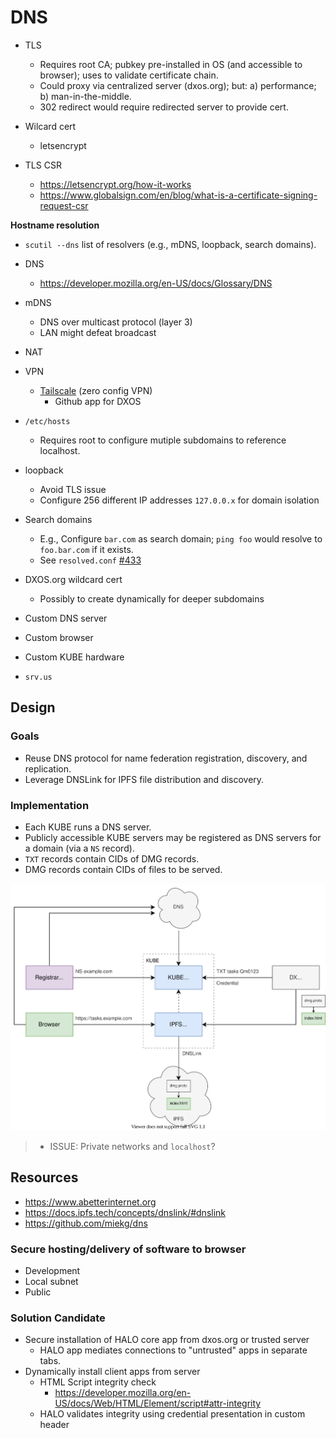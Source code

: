 # DNS

- TLS
  - Requires root CA; pubkey pre-installed in OS (and accessible to browser); uses to validate certificate chain.
  - Could proxy via centralized server (dxos.org); but: a) performance; b) man-in-the-middle.
  - 302 redirect would require redirected server to provide cert.

- Wilcard cert
  - letsencrypt
  
- TLS CSR
  - https://letsencrypt.org/how-it-works
  - https://www.globalsign.com/en/blog/what-is-a-certificate-signing-request-csr

**Hostname resolution**

- `scutil --dns` list of resolvers (e.g., mDNS, loopback, search domains).

- DNS
  - https://developer.mozilla.org/en-US/docs/Glossary/DNS

- mDNS
  - DNS over multicast protocol (layer 3)
  - LAN might defeat broadcast

- NAT

- VPN
  - [Tailscale](https://tailscale.com/kb) (zero config VPN)
    - Github app for DXOS

- `/etc/hosts`
  - Requires root to configure mutiple subdomains to reference localhost.

- loopback
  - Avoid TLS issue
  - Configure 256 different IP addresses `127.0.0.x` for domain isolation

- Search domains
  - E.g., Configure `bar.com` as search domain; `ping foo` would resolve to `foo.bar.com` if it exists.
  - See `resolved.conf` [#433](https://github.com/dxos/dxos/issues/433)

- DXOS.org wildcard cert
  - Possibly to create dynamically for deeper subdomains

- Custom DNS server

- Custom browser

- Custom KUBE hardware

- `srv.us`


## Design

### Goals

- Reuse DNS protocol for name federation registration, discovery, and replication.
- Leverage DNSLink for IPFS file distribution and discovery.

### Implementation

- Each KUBE runs a DNS server.
- Publicly accessible KUBE servers may be registered as DNS servers for a domain (via a `NS` record).
- `TXT` records contain CIDs of DMG records.
- DMG records contain CIDs of files to be served.

![KUBE DNS](./diagrams/dns.drawio.svg)

> - ISSUE: Private networks and `localhost`?


## Resources

- https://www.abetterinternet.org
- https://docs.ipfs.tech/concepts/dnslink/#dnslink
- https://github.com/miekg/dns

### Secure hosting/delivery of software to browser

- Development
- Local subnet
- Public


### Solution Candidate

- Secure installation of HALO core app from dxos.org or trusted server
  - HALO app mediates connections to "untrusted" apps in separate tabs.
- Dynamically install client apps from server
  - HTML Script integrity check
    - https://developer.mozilla.org/en-US/docs/Web/HTML/Element/script#attr-integrity
  - HALO validates integrity using credential presentation in custom header

